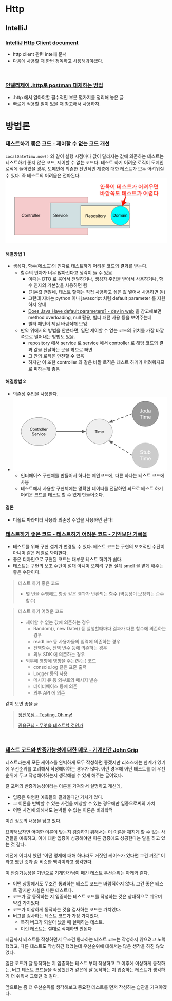 # Http
## IntelliJ
### [IntelliJ Http Client document](https://www.jetbrains.com/help/idea/http-client-in-product-code-editor.html)

- http client 관련 intellij 문서
- 다음에 사용할 때 한번 정독하고 사용해봐야겠다.
<br>

### [인텔리제이 .http로 postman 대체하는 방법](https://otrodevym.tistory.com/entry/intellij-%EC%9D%B8%ED%85%94%EB%A6%AC%EC%A0%9C%EC%9D%B4-http%EB%A1%9C-postman-%EB%8C%80%EC%B2%B4%ED%95%98%EB%8A%94-%EB%B0%A9%EB%B2%95)
- .http 에서 알아야할 필수적인 부분 몇가지를 정리해 놓은 글
- 빠르게 적용할 일이 있을 때 참고해서 사용하자.

# 방법론
### [테스트하기 좋은 코드 - 제어할 수 없는 코드 개선](https://jojoldu.tistory.com/676)
`LocalDateTimw.now()` 와 같이 실행 시점마다 값이 달라지는 값에 의존하는 테스트는 테스트하기 좋지 않은 코드, 제어할 수 없는 코드다.
테스트 하기 어려운 로직이 도메인 로직에 들어있을 경우, 도메인에 의존한 전반적인 계층에 대한 테스트가 모두 어려워질 수 있다.
즉 테스트의 어려움은 전파된다.
![img.png](image/0001.png)
#### 해결방법 1
- 생성자, 함수(메소드)의 인자로 테스트하기 어려운 코드의 결과를 받는다.
  - 함수의 인자가 너무 많아진다고 생각이 들 수 있음
    - 이때는 DTO 로 묶어서  전달하거나, 생성자 주입을 받아서 사용하거나, 함수 인자의 기본값을 사용하면 됨
    - (기본값 괜찮네, 테스트 할때는 직접 사용하고 싶은 값 넣어서 사용하면 됨)
    - 그런데 자바는 python 이나 javascript 처럼 default parameter 를 지원하지 않네
    - [Does Java Have default parameters? - dev in web](http://dolszewski.com/java/java-default-parameters/) 을 참고해보면 method overloading, null 활용, 빌터 패턴 사용 등을 보여주는데
    - 빌터 패턴이 제일 바람직해 보임
  - 만약 위에서의 방법을 안쓴다면, 일단 제어할 수 없는 코드의 위치를 가장 바깥 쪽으로 밀어내는 방법도 있음.
    - repository 에서 service 로 service 에서 controller 로 해당 코드의 결과 값을 전달하는 곳을 밖으로 빼면
    - 그 안의 로직은 안전할 수 있음
    - 하지만 이 또한 controller 와 같은 바깥 로직은 테스트 하기가 어려워지므로 피하는게 좋음

#### 해결방법 2
- 의존성 주입을 사용한다.
- ![img.png](image/0002.png)
  - 인터페이스 구현체를 만들어서 하나는 메인코드에, 다른 하나는 테스트 코드에 사용
  - 테스트에서 사용할 구현체에는 명확한 데이터를 전달하면 되므로 테스트 하기 어려운 코드를 테스트 할 수 있게 만들어준다.

#### 결론
- 디폴트 파라미터 사용과 의존성 주입을 사용하면 된다!


### [테스트하기 좋은 코드 - 테스트하기 어려운 코드 - 기억보단 기록을](https://jojoldu.tistory.com/674)
- 테스트를 위해 구현 설계가 변경될 수 있다. 테스트 코드는 구현의 보조적인 수단이 아니며 같은 레벨로 봐야한다.
- 좋은 디자인으로 구현된 코드는 대부분 테스트 하기가 쉽다.
- 테스트는 구현의 보조 수단이 절대 아니며 오히려 구현 설계 smell 을 맡게 해주는 좋은 수단이다.

> 테스트 하기 좋은 코드
> - 몇 번을 수행해도 항상 같은 결과가 반환되는 함수 (멱등성이 보장되는 순수 함수)

> 테스트 하기 어려운 코드
> - 제어할 수 없는 값에 의존하는 경우
>   - Random(), new Date() 등 실행할때마다 결과가 다른 함수에 의존하는 경우
>   - readLine 등 사용자들의 입력에 의존하는 경우
>   - 전역함수, 전역 변수 등에 의존하는 경우
>   - 외부 SDK 에 의존하는 경우
> - 외부에 영향에 영향을 주는(받는) 코드
>   - console.log 같은 표준 출력
>   - Logger 등의 사용
>   - 메시지 큐 등 외부로의 메시지 발송
>   - 데이터베이스 등에 의존
>   - 외부 API 에 의존

같이 보면 좋을 글

> [정진욱님 - Testing, Oh my!](https://jwchung.github.io/testing-oh-my)
> 
> [권용근님 - 무엇을 테스트할 것인가](https://www.youtube.com/watch?v=YdtknE_yPk4)

<br>

### [테스트 코드와 반증가능성에 대한 메모 - 기계인간 John Grip](https://johngrib.github.io/wiki/article/test-code-and-falsifiability/)

테스트라는게 모든 케이스를 완벽하게 모두 작성하면 좋겠지만 리소스에는 한계가 있기에 우선순위를 고려해서 작성해야하는 경우가 많다. 이런 경우에 어떤 테스트를 더 우선순위에 두고 작성해야하는지 생각해볼 수 있게 해주는 글이었다.

칼 포퍼의 반증가능성이라는 이론을 가져와서 설명하고 계신데,
- 입증은 위험한 예측들의 결과일때만 가치가 있다.
- 그 이론을 반박할 수 있는 사건을 예상할 수 있는 경우에만 입증으로써의 가치
- 어떤 사건에 의해서도 논박될 수 없는 이론은 비과학적

이런 정도의 내용을 담고 있다.

요약해보자면 어떠한 이론이 맞는지 검증하기 위해서는 이 이론을 깨지게 할 수 있는 사건들을 예측하고, 이에 대한 입증이 성공해야만 이론 검증에도 성공한다는 말을 하고 있는 것 같다.

예전에 어디서 봤던 “어떤 명제에 대해 하나라도 거짓인 케이스가 있다면 그건 거짓” 이라고 했던 것과 좀 비슷한 맥락이라고 생각한다.

이 반증가능성을 기반으로 기계인간님이 매긴 테스트 우선순위는 아래와 같다.

* 어떤 상황에서도 무조건 통과하는 테스트 코드는 바람직하지 않다. 그건 좋은 테스트 같지만 사실은 나쁜 테스트다.
* 코드가 잘 동작하는 지 입증하는 테스트 코드를 작성하는 것은 상대적으로 쉬우며 약간 가치있다.
* 코드가 이상하게 동작하는 것을 검사하는 코드는 가치있다.
* 버그를 검사하는 테스트 코드가 가장 가치있다.
    * 특히 버그가 되살아 났을 때 실패하는 테스트.
    * 이런 테스트는 절대로 삭제하면 안된다

지금까지 테스트를 작성하면서 무조건 통과하는 테스트 코드는 작성하지 않으려고 노력 했었고,
다른 테스트도 작성하긴 했었는데 우선순위에 대해서는 많은 생각을 하진 않았었다.

일단 코드가 잘 동작하는 지 입증하는 테스트 부터 작성하고 그 이후에 이상하게 동작하는, 버그 테스트 코드들을 작성했던거 같은데
잘 동작하는 지 입증하는 테스트가 생각하기 더 쉬워서 그랬던 것 같다.

앞으로는 좀 더 우선순위를 생각해보고 중요한 테스트를 먼저 작성하는 습관을 가져야겠다.